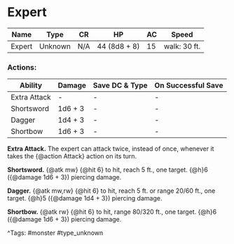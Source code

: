 # Expert

| Name | Type | CR | HP | AC | Speed |
|------|------|----|----|----|-------|
| Expert | Unknown | N/A | 44 (8d8 + 8) | 15 | walk: 30 ft. |

### Actions:

| Ability | Damage | Save DC & Type | On Successful Save |
|---------|--------|----------------|--------------------|
| Extra Attack | - | - | - |
| Shortsword | 1d6 + 3 | - | - |
| Dagger | 1d4 + 3 | - | - |
| Shortbow | 1d6 + 3 | - | - |


**Extra Attack.** The expert can attack twice, instead of once, whenever it takes the {@action Attack} action on its turn.

**Shortsword.** {@atk mw} {@hit 6} to hit, reach 5 ft., one target. {@h}6 ({@damage 1d6 + 3}) piercing damage.

**Dagger.** {@atk mw,rw} {@hit 6} to hit, reach 5 ft. or range 20/60 ft., one target. {@h}5 ({@damage 1d4 + 3}) piercing damage.

**Shortbow.** {@atk rw} {@hit 6} to hit, range 80/320 ft., one target. {@h}6 ({@damage 1d6 + 3}) piercing damage.

^Tags: #monster #type_unknown